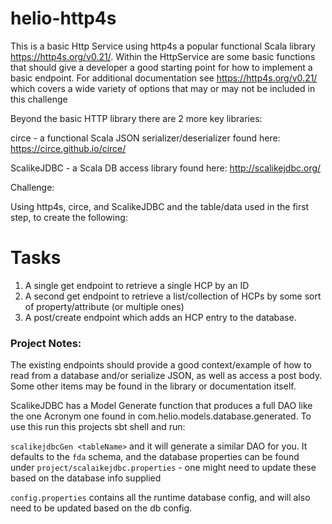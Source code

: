 # helio-http4s

This is a basic Http Service using http4s a popular functional Scala library https://http4s.org/v0.21/. 
Within the HttpService are some basic functions that should give a developer a good starting point for how to implement
a basic endpoint. For additional documentation see https://http4s.org/v0.21/ which covers a wide variety of options
that may or may not be included in this challenge

Beyond the basic HTTP library there are 2 more key libraries:

circe - a functional Scala JSON serializer/deserializer found here: https://circe.github.io/circe/

ScalikeJDBC - a Scala DB access library found here: http://scalikejdbc.org/

Challenge:

Using http4s, circe, and ScalikeJDBC and the table/data used in the first step, to create the following:

# Tasks
1. A single get endpoint to retrieve a single HCP by an ID
2. A second get endpoint to retrieve a list/collection of HCPs by some sort of property/attribute (or multiple ones)
3. A post/create endpoint which adds an HCP entry to the database.

### Project Notes:
The existing endpoints should provide a good context/example of how to read from a database and/or
serialize JSON, as well as access a post body. Some other items may be found in the library or documentation itself.

ScalikeJDBC has a Model Generate function that produces a full DAO like the one Acronym one found in
com.helio.models.database.generated. To use this run this projects sbt shell and run:

`scalikejdbcGen <tableName>` and it will generate a similar DAO for you. It defaults to the `fda` schema, and the 
database properties can be found under `project/scalaikejdbc.properties` - one might need to update these based
on the database info supplied

`config.properties` contains all the runtime database config, and will also need to be updated based on the db config.
